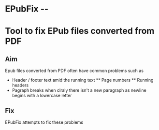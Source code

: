 # EPubFix -- 
# Tool to fix EPub files converted from PDF

## Aim

Epub files converted from PDF often have common problems such as
* Header / footer text amid the running text
** Page numbers
** Running headers
* Pagraph breaks when clraly there isn't a new paragraph as newline begins with a lowercase letter

## Fix

EPubFix attempts to fix these problems
